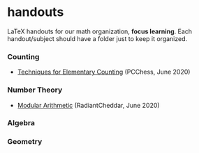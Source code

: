# handouts
LaTeX handouts for our math organization, **focus learning**.
Each handout/subject should have a folder just to keep it organized.  

### Counting

- [Techniques for Elementary Counting](https://github.com/focus-learning/handouts/blob/master/counting/elementary-counting/techniques-for-elementary-counting.pdf) (PCChess, June 2020)

### Number Theory

- [Modular Arithmetic](https://github.com/focus-learning/handouts/blob/master/Number%20Theory/modular_arithmetic_beg/modular_arithmetic.pdf) (RadiantCheddar, June 2020)

### Algebra

### Geometry
